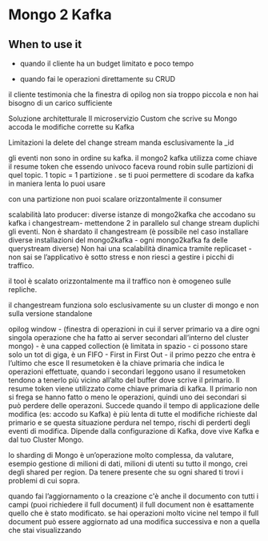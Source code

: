 # Mongo 2 Kafka 

## When to use it

* quando il cliente ha un budget limitato e poco tempo

* quando fai le operazioni direttamente su CRUD

il cliente testimonia che la finestra di opilog non sia troppo piccola e non hai bisogno di un carico sufficiente


Soluzione architetturale
Il microservizio Custom che scrive su Mongo accoda le modifiche corrette su Kafka 


Limitazioni 
la delete del change stream manda esclusivamente la _id 

gli eventi non sono in ordine su kafka.
il mongo2 kafka utilizza come chiave il resume token che essendo univoco faceva round robin sulle partizioni di quel topic. 1 topic = 1 partizione . se ti puoi permettere di scodare da kafka in maniera lenta lo puoi usare

con una partizione non puoi scalare orizzontalmente il consumer 

scalabilità lato producer: diverse istanze di mongo2kafka che accodano su kafka i changestream- mettendone 2 in parallelo sul change stream duplichi gli eventi. Non è shardato il changestream (è possibile nel caso installare diverse installazioni del mongo2kafka - ogni mongo2kafka fa delle querystream diverse) Non hai una scalabilità dinamica tramite replicaset - non sai se l’applicativo è sotto stress e non riesci a gestire i picchi di traffico. 

il tool è scalato orizzontalmente ma il traffico non è omogeneo sulle repliche. 

il changestream funziona solo esclusivamente su un cluster di mongo e non sulla versione standalone

opilog window - (finestra di operazioni in cui il server primario va a dire ogni singola operazione che ha fatto ai server secondari all’interno del cluster mongo) - è una capped collection (è limitata in spazio - ci possono stare solo un tot di giga, è un FIFO - First in First Out - il primo pezzo che entra è l’ultimo che esce
Il resumetoken è la chiave primaria che indica le operazioni effettuate, quando i secondari leggono usano il resumetoken tendono a tenerlo più vicino all’alto del buffer dove scrive il primario. Il resume token viene utilizzato come chiave primaria di kafka. 
Il primario non si frega se hanno fatto o meno le operazioni, quindi uno dei secondari si può perdere delle operazoni. 
Succede quando il tempo di applicazione delle modifica (es: accodo su Kafka) è più lenta di tutte el modifiche richieste dal primario e se questa situazione perdura nel tempo, rischi di perderti degli eventi di modifica. Dipende dalla configurazione di Kafka, dove vive Kafka e dal tuo Cluster Mongo. 

lo sharding di Mongo è un’operazione molto complessa, da valutare, esempio gestione di milioni di dati, milioni di utenti su tutto il mongo, crei degli shared per region. Da tenere presente che su ogni shared ti trovi i problemi di cui sopra. 

quando fai l’aggiornamento o la creazione c'è anche il documento con tutti i campi (puoi richiedere il full document) il full document non è esattamente quello che è stato modificato. se hai operazioni molto vicine nel tempo il full document può essere aggiornato ad una modifica successiva e non a quella che stai visualizzando
